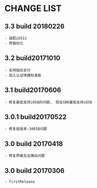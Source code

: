 CHANGE LIST
======

## 3.3 build 20180226
    - 适配iOS11
    - 界面优化


## 3.2 build20171010
    - 支持指纹支付
    - 加入认证快捷标准版


## 3.1 build20170606
    - 修复最低支持iOS8的问题， 现在SDK最低支持iOS6

## 3.0.1 build20170522
    - 修复低版本-34018问题

## 3.0 build 20170418
    - 修复界面无法弹出问题

## 3.0 build 20170306
    - firstRelease
